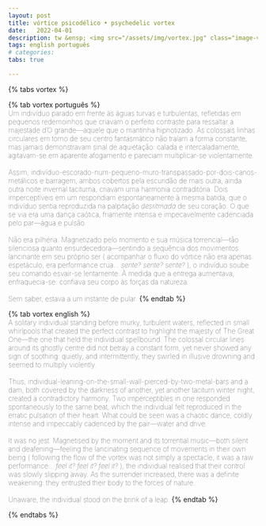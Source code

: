 ```yaml
---
layout: post
title: vórtice psicodélico • psychedelic vortex
date:   2022-04-01
description: tw &ensp; <img src="/assets/img/vortex.jpg" class="image-vortex">
tags: english português
# categories: 
tabs: true

---
```


{% tabs vortex %}

{% tab vortex português %}
<span style="font-size:14px; font-weight:lighter"> <br> Um indivíduo parado em frente às águas turvas e turbulentas, refletidas em pequenos redemoinhos que criavam o perfeito contraste para ressaltar a majestade d’O grande—aquele que o mantinha hipnotizado. As colossais linhas circulares em torno de seu centro fantasmático não traíam a forma constante, mas jamais demonstravam sinal de aquietação: calada e intercaladamente, agitavam-se em aparente afogamento e pareciam multiplicar-se violentamente. <br><br> Assim, indivíduo-escorado-num-pequeno-muro-transpassado-por-dois-canos-metálicos e barragem, ambos cobertos pela escuridão de mais outra, ainda outra noite invernal taciturna, criavam uma harmonia contraditória. Dois imperceptíveis em um respondiam espontaneamente à mesma batida, que o indivíduo sentia reproduzida na palpitação <i>desritmada</i> de seu coração. O que se via era uma dança caótica, friamente intensa e impecavelmente cadenciada pelo par—água e pulsão. <br><br> Não era pilhéria. Magnetizado pelo momento e sua música torrencial—tão silenciosa quanto ensurdecedora—sentindo a sequência dos movimentos lancinante em seu próprio ser ( acompanhar o fluxo do vórtice não era apenas espetáculo, era performance crua... <i>sente? sente? sente?</i> ), o indivíduo soube seu comando esvair-se lentamente. À medida que a entrega aumentava, enfraquecia-se: confiava seu corpo às forças da natureza. <br><br> Sem saber, estava a um instante de pular. </span>
{% endtab %}

{% tab vortex english %}
<span style="font-size:14px;font-weight:lighter"> <br> A solitary individual standing before murky, turbulent waters, reflected in small whirlpools that created the perfect contrast to highlight the majesty of The Great One—the one that held the individual spellbound. The colossal circular lines around its ghostly centre did not betray a constant form, yet never showed any sign of soothing: quietly, and intermittently, they swirled in illusive drowning and seemed to multiply violently. <br><br> Thus, individual-leaning-on-the-small-wall-pierced-by-two-metal-bars and a dam, both covered by the darkness of another, yet another taciturn winter night, created a contradictory harmony. Two imperceptibles in one responded spontaneously to the same beat, which the individual felt reproduced in the erratic pulsation of their heart. What could be seen was a chaotic dance, coldly intense and impeccably cadenced by the pair—water and drive. <br><br> It was no jest. Magnetised by the moment and its torrential music—both silent and deafening—feeling the lancinating sequence of movements in their own being ( following the flow of the vortex was not simply a spectacle, it was a raw performance... <i>feel it? feel it? feel it?</i> ), the individual realised that their control was slowly slipping away. As the surrender increased, there was a definite weakening: they entrusted their body to the forces of nature. <br><br> Unaware, the individual stood on the brink of a leap. </span>
{% endtab %}

{% endtabs %}

<!-- <span style="font-size:14px; font-weight:lighter">  
<sup style="font-size:70%;color:var(--global-theme-color)">[pt] </sup> <br> Um indivíduo parado em frente às águas turvas e turbulentas, refletidas em pequenos redemoinhos que criavam o perfeito contraste para ressaltar a majestade d’O grande—aquele que o mantinha hipnotizado. As colossais linhas circulares em torno de seu centro fantasmático não traíam a forma constante, mas jamais demonstravam sinal de aquietação: calada e intercaladamente, agitavam-se em aparente afogamento e pareciam multiplicar-se violentamente. <br><br> Assim, indivíduo-escorado-num-pequeno-muro-transpassado-por-dois-canos-metálicos e barragem, ambos cobertos pela escuridão de mais outra, ainda outra noite invernal taciturna, criavam uma harmonia contraditória. Dois imperceptíveis em um respondiam espontaneamente à mesma batida, que o indivíduo sentia reproduzida na palpitação <i>desritmada</i> de seu coração. O que se via era uma dança caótica, friamente intensa e impecavelmente cadenciada pelo par—água e pulsão. <br><br> Não era pilhéria. Magnetizado pelo momento e sua música torrencial—tão silenciosa quanto ensurdecedora—sentindo a sequência dos movimentos lancinante em seu próprio ser ( acompanhar o fluxo do vórtice não era apenas espetáculo, era performance crua... <i>sente? sente? sente?</i> ), o indivíduo soube seu comando esvair-se lentamente. À medida que a entrega aumentava, enfraquecia-se: confiava seu corpo às forças da natureza. <br><br> Sem saber, estava a um instante de pular. 
</span>
<br>
<br>
<br>
<span style="font-size:14px;font-weight:lighter">  
<sup style="font-size:70%;color:var(--global-theme-color)">[en] </sup> <br> A solitary individual standing before murky, turbulent waters, reflected in small whirlpools that created the perfect contrast to highlight the majesty of The Great One—the one that held the individual spellbound. The colossal circular lines around its ghostly centre did not betray a constant form, yet never showed any sign of soothing: quietly, and intermittently, they swirled in illusive drowning and seemed to multiply violently. <br><br> Thus, individual-leaning-on-the-small-wall-pierced-by-two-metal-bars and a dam, both covered by the darkness of another, yet another taciturn winter night, created a contradictory harmony. Two imperceptibles in one responded spontaneously to the same beat, which the individual felt reproduced in the erratic pulsation of their heart. What could be seen was a chaotic dance, coldly intense and impeccably cadenced by the pair—water and drive. <br><br> It was no jest. Magnetised by the moment and its torrential music—both silent and deafening—feeling the lancinating sequence of movements in their own being ( following the flow of the vortex was not simply a spectacle, it was a raw performance... <i>feel it? feel it? feel it?</i> ), the individual realised that their control was slowly slipping away. As the surrender increased, there was a definite weakening: they entrusted their body to the forces of nature. <br><br> Unaware, the individual stood on the brink of a leap.
</span>
<br>
<br>
<br>
-->

<!-- <div> 
    <img src="/assets/img/vortex.jpg" class="image-vortex">
</div> -->

<!--  
<span style="font-size:14px;font-weight:lighter"> 
Um indivíduo parado em frente às águas turvas e turbulentas, refletidas em pequenos redemoinhos que criavam o perfeito contraste para ressaltar a majestade d’O grande – aquele que o mantinha hipnotizado. As colossais linhas circulares em torno de seu centro fantasmático não traíam a forma constante, mas jamais demonstravam sinal de aquietação: intercaladamente, agitavam-se em aparente afogamento e multiplicavam-se violentamente. E assim, indivíduo escorado no pequeno muro transpassado por dois canos metálicos, e modesta barragem, ambos cobertos pela escuridão de mais outra noite invernal taciturna, criavam uma harmonia contraditória. Agora, dois imperceptíveis em um respondiam espontaneamente à mesma batida, que o indivíduo sentia reproduzida na palpitação desritmada de seu coração. O que se via era uma dança caótica, friamente intensa e impecavelmente cadenciada pelo par: água e pulsão. 
<br>Não era pilhéria. Magnetizado pelo momento e por sua música copiosa, igualmente silenciosa e ensurdecedora, sentindo a sequência dos movimentos lancinante no próprio ser – acompanhar o fluxo do vórtice não era apenas espetáculo, era performance crua (sente?) – o indivíduo soube seu comando esvair-se lentamente. À medida que sua entrega aumentava, enfraquecia-se: confiava seu corpo às forças da natureza. Sem saber, estava a um instante de pular.
</span>
-->